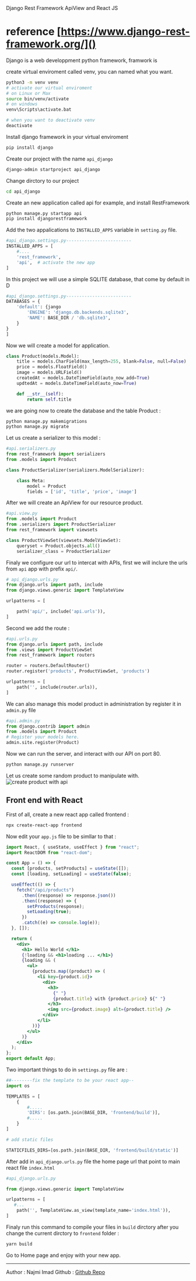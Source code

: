 <div class="box title has-text-centered has-text-primary mb-3 has-background-grey-dark">
 Django Rest Framework ApiView and React JS
</div>

# reference [https://www.django-rest-framework.org/]()

Django is a web developpment python framework, framwork is

create virtual enviroment called venv, you can named what you want.

```bash
python3 -m venv venv
# activate our virtual enviroment
# on Linux or Max
source bin/venv/activate
# on windows
venv\Scripts\activate.bat

# when you want to deactivate venv
deactivate
```

Install django framework in your virtual enviroment

```bash
pip install django
```

Create our project with the name `api_django`

```bash
django-admin startproject api_django
```

Change dirctory to our project

```bash
cd api_django
```

Create an new application called api for example, and install RestFramework

```bash
python manage.py startapp api
pip install djangorestframework
```

Add the two appalications to `INSTALLED_APPS` variable in `setting.py` file.

```python
#api_django.settings.py-------------------------
INSTALLED_APPS = [
	#....
	'rest_framework',
	'api',  # activate the new app
]
```

In this project we will use a simple SQLITE database, that come by default in D

```python
#api_django.settings.py-------------------------
DATABASES = {
    'default': {jango
        'ENGINE': 'django.db.backends.sqlite3',
        'NAME': BASE_DIR / 'db.sqlite3',
    }
}
]
```

Now we will create a model for application.

```python
class Product(models.Model):
	title = models.CharField(max_length=255, blank=False, null=False)
	price = models.FloatField()
	image = models.URLField()
	createdAt = models.DateTimeField(auto_now_add=True)
	updtedAt = models.DateTimeField(auto_now=True)

	def __str__(self):
		return self.title

```

we are going now to create the database and the table Product :

```bash
python manage.py makemigrations
python manage.py migrate
```

Let us create a serializer to this model :

```python
#api.serializers.py
from rest_framework import serializers
from .models import Product

class ProductSerializer(serializers.ModelSerializer):

	class Meta:
		model = Product
		fields = ['id', 'title', 'price', 'image']

```

After we will create an ApiView for our resource product.

```python
#api.view.py
from .models import Product
from .serializers import ProductSerializer
from rest_framework import viewsets

class ProductViewSet(viewsets.ModelViewSet):
    queryset = Product.objects.all()
    serializer_class = ProductSerializer

```

Finaly we configure our url to intercat with APIs, first we will inclure the urls from `api` app with prefix `api/`.

```python
# api_django.urls.py
from django.urls import path, include
from django.views.generic import TemplateView

urlpatterns = [

    path('api/', include('api.urls')),
]
```

Second we add the route :

```python
#api.urls.py
from django.urls import path, include
from .views import ProductViewSet
from rest_framework import routers

router = routers.DefaultRouter()
router.register('products', ProductViewSet, 'products')

urlpatterns = [
	path('', include(router.urls)),
]

```
We can also manage this model product in administration by register it in `admin.py` file

```python
#api.admin.py
from django.contrib import admin
from .models import Product
# Register your models here.
admin.site.register(Product)
```
Now we can run the server, and interact with our API on port 80.

```bash
python manage.py runserver
```
Let us create some random product to manipulate with.
![create product with api](static/imgs/django1.png)

## Front end with React

First of all, create a new react app called frontend :

```bash
npx create-react-app frontend

```

Now edit your `app.js` file to be simllar to that :

```jsx
import React, { useState, useEffect } from "react";
import ReactDOM from "react-dom";

const App = () => {
  const [products, setProducts] = useState([]);
  const [loading, setLoading] = useState(false);

  useEffect(() => {
    fetch("/api/products")
      .then((response) => response.json())
      .then((response) => {
        setProducts(response);
        setLoading(true);
      })
      .catch((e) => console.log(e));
  }, []);

  return (
    <div>
      <h1> Hello World </h1>
      {!loading && <h1>loading ... </h1>}
      {loading && (
        <ul>
          {products.map((product) => (
            <li key={product.id}>
              <div>
                <h3>
                  {" "}
                  {product.title} with {product.price} ${" "}
                </h3>
                <img src={product.image} alt={product.title} />
              </div>
            </li>
          ))}
        </ul>
      )}
    </div>
  );
};
export default App;
```

Two important things to do in `settings.py` file are :

```python
##--------fix the template to be your react app--
import os

TEMPLATES = [
	{
		#.....
		'DIRS': [os.path.join(BASE_DIR, 'frontend/build')],
		#.....
	}
]

# add static files

STATICFILES_DIRS=[os.path.join(BASE_DIR, 'frontend/build/static')]

```

After add in `api_django.urls.py` file the home page url that point to main react file `index.html`

```python
#api_django.urls.py

from django.views.generic import TemplateView

urlpatterns = [
   #...
    path('', TemplateView.as_view(template_name='index.html')),
]

```

Finaly run this command to compile your files in `build` dirctory after you change the current dirctory to `frontend` folder :

```bash
yarn build
```

Go to Home page and enjoy with your new app.

---

Author : Najmi Imad
Github : [Github Repo](http://github.com/najmi9/api_django_blog)
